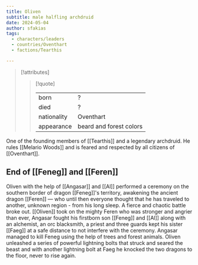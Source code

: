 ```yaml
---
title: Oliven
subtitle: male halfling archdruid
date: 2024-05-04
author: sfakias
tags:
  - characters/leaders
  - countries/Oventhart
  - factions/Tearthis

---
```

> [!attributes]
> 
> > [!quote]
> >
> > | | |
> > | --- | --- |
> > | born | ? |
> > | died | ? |
> > | nationality | Oventhart |
> > | appearance | beard and forest colors |

One of the founding members of [[Tearthis]] and a legendary archdruid. He rules [[Melario Woods]] and is feared and respected by all citizens of [[Oventhart]].

## End of [[Feneg]] and [[Feren]]

Oliven with the help of [[Angasar]] and [[Al]] performed a ceremony on the southern border of dragon [[Feneg]]'s territory, awakening the ancient dragon [[Feren]] — who until then everyone thought that he has traveled to another, unknown region - from his long sleep. A fierce and chaotic battle broke out. [[Oliven]] took on the mighty Feren who was stronger and angrier than ever, Angasar fought his firstborn son [[Feneg]] and [[Al]] along with an alchemist, an orc blacksmith, a priest and three guards kept his sister [[Faeg]] at a safe distance to not interfere with the ceremony. Angasar managed to kill Feneg using the help of trees and forest animals. Oliven unleashed a series of powerful lightning bolts that struck and seared the beast and with another lightning bolt at Faeg he knocked the two dragons to the floor, never to rise again.